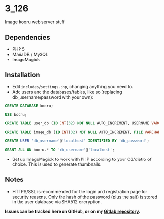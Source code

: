 3_126
=====
Image booru web server stuff

Dependencies
------------
* PHP 5
* MariaDB / MySQL
* ImageMagick

Installation
------------
* Edit `includes/settings.php`, changing anything you need to.
* Add users and the databases/tables, like so (replacing db_username/password with your own):  

```sql
CREATE DATABASE booru;

USE booru;

CREATE TABLE user_db (ID INT(32) NOT NULL AUTO_INCREMENT, USERNAME VARCHAR(64) DEFAULT "user-sqlfail", PASSWORD VARCHAR(1024) DEFAULT "pass-sqlfail", DATEADD INT(128) DEFAULT 0, MAXRATING INT(1) DEFAULT 1, LASTACTIVE INT(128) DEFAULT 0, TIMEZONE VARCHAR(256) DEFAULT "America/Chicago", PRIMARY KEY (ID));

CREATE TABLE image_db (ID INT(32) NOT NULL AUTO_INCREMENT, FILE VARCHAR(4) DEFAULT "jpg", DATEADD INT(128) DEFAULT 0, UPLOADER VARCHAR(64) DEFAULT "unknown", RATING INT(1) DEFAULT 1, VIEWS INT(32) DEFAULT 0, TAGS TEXT DEFAULT NULL, SOURCE VARCHAR(4096) DEFAULT NULL, FAVORITES TEXT DEFAULT NULL, PRIMARY KEY(ID));

CREATE USER 'db_username'@'localhost' IDENTIFIED BY 'db_password';

GRANT ALL ON booru.* TO 'db_username'@'localhost';
```

* Set up ImageMagick to work with PHP according to your OS/distro of choice. This is used to generate thumbnails.

Notes
-----
* HTTPS/SSL is recommended for the login and registration page for security reasons. Only the hash of the password (plus the salt) is stored in the user database via SHA512 encryption.

**Issues can be tracked here on GitHub, or on my [Gitlab repository](http://gitlab.theblackparrot.us/theblackparrot/3_126).**